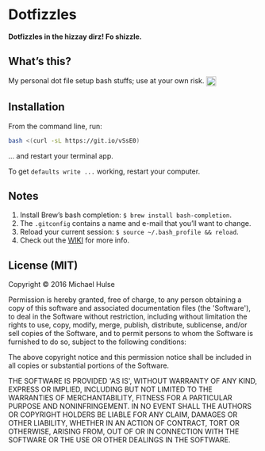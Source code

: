 # Dotfizzles

**Dotfizzles in the hizzay dirz! Fo shizzle.**

## What’s this?

My personal dot file setup bash stuffs; use at your own risk. <img width="20" height="20" align="absmiddle" src="https://github.global.ssl.fastly.net/images/icons/emoji/no_mouth.png" alt=":no_mouth:" title=":no_mouth:" class="emoji">

## Installation

From the command line, run:

```bash
bash <(curl -sL https://git.io/vSsE0)
```

… and restart your terminal app.

To get `defaults write ...` working, restart your computer.

## Notes

1. Install Brew’s bash completion: `$ brew install bash-completion`.
1. The `.gitconfig` contains a name and e-mail that you’ll want to change.
1. Reload your current session: `$ source ~/.bash_profile && reload`.
1. Check out the [WIKI](../../wiki) for more info.

## License (MIT)

Copyright © 2016 Michael Hulse

Permission is hereby granted, free of charge, to any person obtaining a copy of this software and associated documentation files (the 'Software'), to deal in the Software without restriction, including without limitation the rights to use, copy, modify, merge, publish, distribute, sublicense, and/or sell copies of the Software, and to permit persons to whom the Software is furnished to do so, subject to the following conditions:

The above copyright notice and this permission notice shall be included in all copies or substantial portions of the Software.

THE SOFTWARE IS PROVIDED 'AS IS', WITHOUT WARRANTY OF ANY KIND, EXPRESS OR IMPLIED, INCLUDING BUT NOT LIMITED TO THE WARRANTIES OF MERCHANTABILITY, FITNESS FOR A PARTICULAR PURPOSE AND NONINFRINGEMENT. IN NO EVENT SHALL THE AUTHORS OR COPYRIGHT HOLDERS BE LIABLE FOR ANY CLAIM, DAMAGES OR OTHER LIABILITY, WHETHER IN AN ACTION OF CONTRACT, TORT OR OTHERWISE, ARISING FROM, OUT OF OR IN CONNECTION WITH THE SOFTWARE OR THE USE OR OTHER DEALINGS IN THE SOFTWARE.
